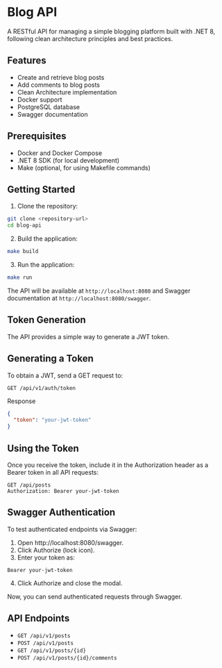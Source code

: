 # Blog API

A RESTful API for managing a simple blogging platform built with .NET 8, following clean architecture principles and best practices.

## Features

- Create and retrieve blog posts
- Add comments to blog posts
- Clean Architecture implementation
- Docker support
- PostgreSQL database
- Swagger documentation

## Prerequisites

- Docker and Docker Compose
- .NET 8 SDK (for local development)
- Make (optional, for using Makefile commands)

## Getting Started

1. Clone the repository:
```bash
git clone <repository-url>
cd blog-api
```

2. Build the application:
```bash
make build
```

3. Run the application:
```bash
make run
```

The API will be available at `http://localhost:8080` and Swagger documentation at `http://localhost:8080/swagger`.

## Token Generation
The API provides a simple way to generate a JWT token.

## Generating a Token
To obtain a JWT, send a GET request to:

```http
GET /api/v1/auth/token
```

Response
```json
{
  "token": "your-jwt-token"
}
```

## Using the Token
Once you receive the token, include it in the Authorization header as a Bearer token in all API requests:

```http
GET /api/posts
Authorization: Bearer your-jwt-token
```

## Swagger Authentication
To test authenticated endpoints via Swagger:

1. Open http://localhost:8080/swagger.
2. Click Authorize (lock icon).
3. Enter your token as:

```nginx
Bearer your-jwt-token
```

4. Click Authorize and close the modal.

Now, you can send authenticated requests through Swagger.

## API Endpoints

- `GET /api/v1/posts`
- `POST /api/v1/posts`
- `GET /api/v1/posts/{id}`
- `POST /api/v1/posts/{id}/comments`